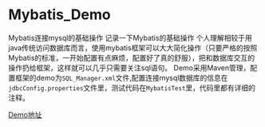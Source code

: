 # Mybatis_Demo
Mybatis连接mysql的基础操作
记录一下Mybatis的基础操作
个人理解相较于用java传统访问数据库而言，使用mybatis框架可以大大简化操作（只要严格的按照Mybatis的标准，一开始配置有点麻烦，配置好了真的舒服），把和数据库交互的操作扔给框架，这样就可以几乎只需要关注sql语句。
Demo采用Maven管理，配置框架的demo为`SQL_Manager.xml`文件,配置连接mysql数据库的信息在`jdbcConfig.properties`文件里，测试代码在`MybatisTest`里，代码里都有详细的注释。


[Demo地址](https://github.com/Ruvikm/Mybatis_Demo)
